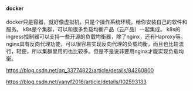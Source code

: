 #### docker

docker只是容器，就好像虚拟机，只是个操作系统环境，给你安装自己的软件和服务。 k8s是个集群，可以和很多负载均衡产品（云产品）一起集成。 k8s的ingress控制器可以支持一些开源的负载均衡器，除了nginx，还有Haproxy等。 nginx具有反向代理功能，可以很容易实现反向代理的负载均衡，而且也比较流行，轻便，所以集群里用的也比较多。但是不是说非要用nginx才能实现负载均衡。

https://blog.csdn.net/qq_33774822/article/details/84260800

https://blog.csdn.net/yanyf2016/article/details/102593133
